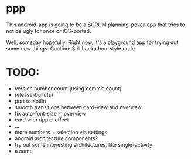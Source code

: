# ppp

This android-app is going to be a SCRUM planning-poker-app that tries to not be ugly for once or iOS-ported. 

Well, someday hopefully. Right now, it's a playground app for trying out some new things. Caution: Still hackathon-style code.

# TODO:
- version number count (using commit-count)
- release-build(s)
- port to Kotlin
- smooth transitions between card-view and overview
- fix auto-font-size in overview
- card with ripple-effect
- ...
- more numbers + selection via settings
- android architecture components?
- try out some interesting architectures, like single-activity
- a name
